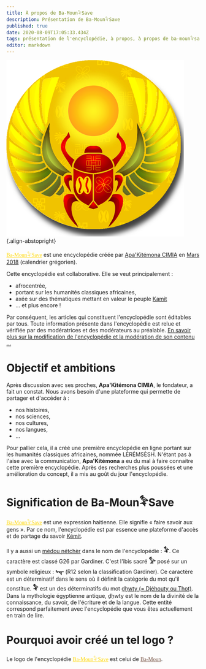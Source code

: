 ```yaml
---
title: À propos de Ba-Moun𓅝Save
description: Présentation de Ba-Moun𓅝Save
published: true
date: 2020-08-09T17:05:33.434Z
tags: présentation de l'encyclopédie, à propos, à propos de ba-moun𓅝save, ba-moun𓅝save, prés
editor: markdown
---
```


![ba-moun-logo.png](/images/ba-moun-save/ba-moun-logo.png){.align-abstopright}

<a href="https://save.ba-moun.com/fr/home" style="font-family:'Yatra One', PT-Serif, serif;color: gold" >Ba-Moun𓅝Save</a> est une encyclopédie créée par [Apa'Kitémona CIMIA](https://milan.ba-moun.com/sesh/#cimia) en [Mars](/fr/encyclopédie/histoire/date/calendrier-gregorien/par-mois/mars) [2018](/fr/encyclopédie/histoire/date/calendrier-gregorien/par-annee/2018) (calendrier grégorien).

Cette encyclopédie est collaborative. Elle se veut principalement :

* afrocentrée,
* portant sur les humanités classiques africaines,
* axée sur des thématiques mettant en valeur le peuple [Kamit](/fr/encyclopédie/peuple/monde/kamit)
* … et plus encore !

Par conséquent, les articles qui constituent l'encyclopédie sont éditables par tous. Toute information présente dans l'encyclopédie est relue et vérifiée par des modératrices et des modérateurs au préalable.
[En savoir plus sur la modification de l'encyclopédie et la modération de son contenu …](/fr/faq)

# Objectif et ambitions

Après discussion avec ses proches, **Apa'Kitémona CIMIA**, le fondateur, a fait un constat. Nous avons besoin d'une plateforme qui permette de partager et d'accéder à :

* nos histoires,
* nos sciences,
* nos cultures,
* nos langues,
* …

Pour pallier cela, il a créé une première encyclopédie en ligne portant sur les humanités classiques africaines, nommée LÉRÉMSÈSH. N'étant pas à l'aise avec la communication, **Apa'Kitémona** a eu du mal à faire connaitre cette première encyclopédie. Après des recherches plus poussées et une amélioration du concept, il a mis au goût du jour l'encyclopédie.

# Signification de Ba-Moun𓅝Save
<a href="https://save.ba-moun.com/fr/home" style="font-family:'Yatra One', PT-Serif, serif;color: gold" >Ba-Moun𓅝Save</a> est une expression haitienne. Elle signifie « faire savoir aux gens ». Par ce nom, l'encyclopédie est par essence une plateforme d'accès et de partage du savoir [Kémit](/fr/encyclopédie/peuple/monde/kamit).

Il y a aussi un [médou nétchèr](/fr/encyclopédie/ecriture/hieroglyphe/mdw-ntr) dans le nom de l'encyclopédie : <big>**𓅝**</big>. Ce caractère est classé G26 par Gardiner. C'est l'ibis sacré <big>**𓅞**</big> posé sur un symbole religieux : <big>**𓊾**</big> (R12 selon la classification Gardiner). Ce caractère est un déterminatif dans le sens où il définit la catégorie du mot qu'il constitue.
<big>**𓅝**</big> est un des déterminatifs du mot [ḏḥwty (= Djéhouty ou Thot)](/fr/encyclopédie/spiritualite/divinite/projection/afrique/nord-est/kmt/djehuty). Dans la mythologie égyptienne antique, ḏḥwty est le nom de la divinité de la connaissance, du savoir, de l'écriture et de la langue. Cette entité correspond parfaitement avec l'encyclopédie que vous êtes actuellement en train de lire.

# Pourquoi avoir créé un tel logo ?
Le logo de l'encyclopédie <a href="https://save.ba-moun.com/fr/home" style="font-family:'Yatra One', PT-Serif, serif;color: gold" >Ba-Moun𓅝Save</a> est celui de <a href="https://www.ba-moun.com" style="font-family:'Yatra One', PT-Serif, serif;color: #724e3f" >Ba-Moun</a>.
